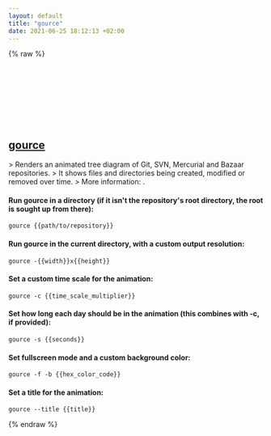 ```yaml
---
layout: default
title: "gource"
date: 2021-06-25 18:12:13 +02:00
---
```

{% raw %}
<h2 id="gource">
  <a href="/en/common/gource.html">gource</a> <a href="#gource"><svg class="icon">
    <use href="/assets/images/unicode_sprite.svg#link" />
  </svg></a>
</h2>
> Renders an animated tree diagram of Git, SVN, Mercurial and Bazaar repositories.
> It shows files and directories being created, modified or removed over time.
> More information: <https://gource.io>.

#### Run gource in a directory (if it isn't the repository's root directory, the root is sought up from there):
```shell
gource {{path/to/repository}}
```
#### Run gource in the current directory, with a custom output resolution:
```shell
gource -{{width}}x{{height}}
```
#### Set a custom time scale for the animation:
```shell
gource -c {{time_scale_multiplier}}
```
#### Set how long each day should be in the animation (this combines with -c, if provided):
```shell
gource -s {{seconds}}
```
#### Set fullscreen mode and a custom background color:
```shell
gource -f -b {{hex_color_code}}
```
#### Set a title for the animation:
```shell
gource --title {{title}}
```
{% endraw %}